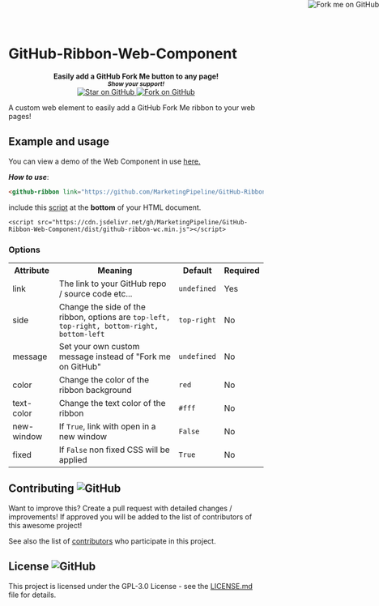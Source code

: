 # GitHub-Ribbon-Web-Component


<p align="right">
<a href="https://github.com/MarketingPipeline/GitHub-Ribbon-Web-Component" class="ui-container"
      ><img
        class="fork me"
        style="position: absolute; top: 0; right: 0; border: 0;"
        src="https://camo.githubusercontent.com/52760788cde945287fbb584134c4cbc2bc36f904/68747470733a2f2f73332e616d617a6f6e6177732e636f6d2f6769746875622f726962626f6e732f666f726b6d655f72696768745f77686974655f6666666666662e706e67"
        alt="Fork me on GitHub"
        data-canonical-src="https://s3.amazonaws.com/github/ribbons/forkme_right_white_ffffff.png"
    /></a> </p>
    <p align="center">
  <b>Easily add a GitHub Fork Me button to any page!</b>

  <br>
  <small> <b><i>Show your support!</i> </b></small>
  <br>
   <a href="https://github.com/MarketingPipeline/GitHub-Ribbon-Web-Component">
    <img title="Star on GitHub" src="https://img.shields.io/github/stars/MarketingPipeline/GitHub-Ribbon-Web-Component.svg?style=social&label=Star">
  </a>
  <a href="https://github.com/MarketingPipeline/GitHub-Ribbon-Web-Component/fork">
    <img title="Fork on GitHub" src="https://img.shields.io/github/forks/MarketingPipeline/GitHub-Ribbon-Web-Component.svg?style=social&label=Fork">
  </a>
   </p>  


A custom web element to easily add a GitHub Fork Me ribbon to your web pages!


## Example and usage

You can view a demo of the Web Component in use [here.](https://marketingpipeline.github.io/GitHub-Ribbon-Web-Component)


<b><i>How to use</b></i>:



```html
<github-ribbon link="https://github.com/MarketingPipeline/GitHub-Ribbon-Web-Component/"></github-ribbon>
```




   include this [script](https://github.com/MarketingPipeline/GitHub-Ribbon-Web-Component/blob/main/dist/github-ribbon-wc.min.js) at the <b>bottom</b> of your HTML document.
         
    <script src="https://cdn.jsdelivr.net/gh/MarketingPipeline/GitHub-Ribbon-Web-Component/dist/github-ribbon-wc.min.js"></script> 





###                                                                                                                    Options


<table>
<tr>
<th>Attribute</th>
<th>Meaning</th>
<th>Default</th>
<th>Required</th>
</tr>
<tr>
<td>link</td>
<td>The      link                                                               to your GitHub  repo / source code etc...</td>
<td><code>undefined</code></td>
<td>Yes</td>
</tr>


<tr>
<td>side</td>
              <td>Change the side of the ribbon, options are <code>top-left, top-right, bottom-right, bottom-left </code></td>
<td><code>top-right</code></td>
<td>No</td>
</tr>

<tr>
<td>message</td>
<td>Set                            your                     own      custom message instead   of  "Fork  me  on  GitHub" </td>
<td><code>undefined</code></td>
<td>No</td>
</tr>


<tr>
<td>color</td>
<td>Change the   color  of the ribbon  background </td>
<td><code>red</code></td>
<td>No</td>
</tr>



<tr>
<td>text-color</td>
<td>Change  the   text  color of the ribbon</td>
<td><code>#fff</code></td>
<td>No</td>
</tr>



<tr>
<td>new-window</td>
<td>If                    <code>True</code>, link with  open in a new window</td>
<td><code>False</code></td>
<td>No</td>
</tr>

     
      
  
<tr>
<td>fixed</td>
<td>If <code>False</code>  non fixed CSS will be applied</td>
<td><code>True</code></td>
<td>No</td>
</tr>
    
      
      
 




</table>



## Contributing ![GitHub](https://img.shields.io/github/contributors/MarketingPipeline/GitHub-Ribbon-Web-Component)

Want to improve this? Create a pull request with detailed changes / improvements! If approved you will be added to the list of contributors of this awesome project!

See also the list of
[contributors](https://github.com/MarketingPipeline/GitHub-Ribbon-Web-Component/graphs/contributors) who
participate in this project.

## License ![GitHub](https://img.shields.io/github/license/MarketingPipeline/GitHub-Ribbon-Web-Component)

This project is licensed under the GPL-3.0 License - see the
[LICENSE.md](https://github.com/MarketingPipeline/GitHub-Ribbon-Web-Component/blob/main/LICENSE) file for
details.
